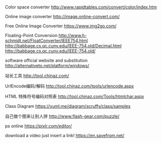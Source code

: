 Color space converter
 http://www.rapidtables.com/convert/color/index.htm

Online image converter
http://image.online-convert.com/

Free Online Image Converter
https://www.img2go.com/

Floating-Point Conversion
http://www.h-schmidt.net/FloatConverter/IEEE754.html   
http://babbage.cs.qc.cuny.edu/IEEE-754.old/Decimal.html   
http://babbage.cs.qc.cuny.edu/IEEE-754.old/   

software official website and substitution
http://alternativeto.net/platform/windows/

站长工具
http://tool.chinaz.com/

UrlEncode编码/解码
http://tool.chinaz.com/tools/urlencode.aspx   

HTML 特殊符号编码对照表
http://tool.chinaz.com/Tools/htmlchar.aspx

Class Diagram
https://yuml.me/diagram/scruffy/class/samples

自己做个图来让别人拼 
http://www.flash-gear.com/puzzle/

ps online
https://pixlr.com/editor/

download a video just insert a link!
https://en.savefrom.net/
